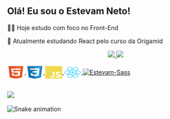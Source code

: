 ## Olá! Eu sou o Estevam Neto!

👨‍💻  Hoje estudo com foco no Front-End

🤯 Atualmente estudando React pelo curso da Origamid


<div align="center">
  <a href="https://github.com/estevamnetof">
  <img width="48%" src="https://github-readme-stats.vercel.app/api?username=estevamnetof&show_icons=false&theme=dark&include_all_commits=true&count_private=true"/>
  <img width="40%" src="https://github-readme-stats.vercel.app/api/top-langs/?username=estevamnetof&layout=compact&langs_count=7&theme=dark"/>
</div>

<div style="display: inline_block"><br>
  <img align="center" alt="Estevam-HTML" height="30" width="40" src="https://raw.githubusercontent.com/devicons/devicon/master/icons/html5/html5-original.svg">
  <img align="center" alt="Estevam-CSS" height="30" width="40" src="https://raw.githubusercontent.com/devicons/devicon/master/icons/css3/css3-original.svg">
  <img align="center" alt="Estevam-Js" height="30" width="40" src="https://raw.githubusercontent.com/devicons/devicon/master/icons/javascript/javascript-plain.svg">
  <img align="center" alt="Estevam-React" height="30" width="40" src="https://raw.githubusercontent.com/devicons/devicon/master/icons/react/react-original.svg">
  <img align="center" alt="Estevam-Sass" height="30" width="40" src="https://cdn.jsdelivr.net/gh/devicons/devicon/icons/sass/sass-original.svg" />
</div>
  
##

<div> 
  <a href="https://www.instagram.com/estevamnetof/" target="_blank"><img src="https://img.shields.io/badge/-Instagram-%23E4405F?style=for-the-badge&logo=instagram&logoColor=white" target="_blank"></a>
 </div>
 
 
  ![Snake animation](https://github.com/estevamnetof/estevamnetof/blob/output/github-contribution-grid-snake.svg)
